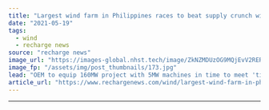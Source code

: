 ```yaml
---
title: "Largest wind farm in Philippines races to beat supply crunch with Siemens Gamesa turbines"
date: "2021-05-19"
tags: 
  - wind
  - recharge news
source: "recharge news"
image_url: "https://images-global.nhst.tech/image/ZkNZMDUzOG9MQjEvV2RERnlBL0tQb0picWZEMFBWTFpKVEZ2VzhDVGFaZz0=/nhst/binary/d1f01896fa1cf4229c9b61b5e1ea1530"
image_fp: "/assets/img/post_thumbnails/173.jpg"
lead: "OEM to equip 160MW project with 5MW machines in time to meet 'tight' energy market, says developer"
article_url: "https://www.rechargenews.com/wind/largest-wind-farm-in-philippines-races-to-beat-supply-crunch-with-siemens-gamesa-turbines/2-1-1012490"
---
```


---

